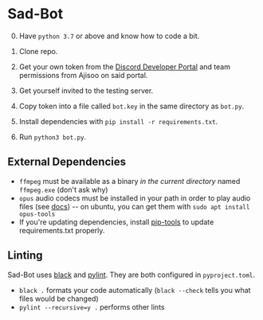 # Sad-Bot

0. Have `python 3.7` or above and know how to code a bit. 

1. Clone repo.
2. Get your own token from the [Discord Developer Portal](https://discord.com/developers/docs/intro) and team permissions from Ajisoo on said portal.
3. Get yourself invited to the testing server.
4. Copy token into a file called `bot.key` in the same directory as `bot.py`.
5. Install dependencies with `pip install -r requirements.txt`.
6. Run `python3 bot.py`. 

## External Dependencies
- `ffmpeg` must be available as a binary *in the current directory* named `ffmpeg.exe` (don't ask why)
- `opus` audio codecs must be installed in your path in order to play audio files (see [docs](https://discordpy.readthedocs.io/en/stable/api.html#discord.VoiceClient)) -- on ubuntu, you can get them with `sudo apt install opus-tools`
- If you're updating dependencies, install [pip-tools](https://github.com/jazzband/pip-tools) to update requirements.txt properly.

## Linting
Sad-Bot uses [black](https://black.readthedocs.io/en/stable/) and [pylint](https://pylint.pycqa.org/en/latest/index.html). They are both configured in `pyproject.toml`.
- `black .` formats your code automatically (`black --check` tells you what files would be changed)
- `pylint --recursive=y .` performs other lints
